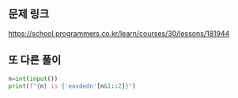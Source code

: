 ## 문제 링크
https://school.programmers.co.kr/learn/courses/30/lessons/181944

## 또 다른 풀이
```py
n=int(input())
print(f"{n} is {'eovdedn'[n&1::2]}")
```